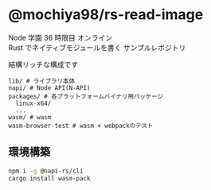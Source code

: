 # @mochiya98/rs-read-image

Node 学園 36 時限目 オンライン  
Rust でネイティブモジュールを書く サンプルレポジトリ

結構リッチな構成です

```
lib/ # ライブラリ本体
napi/ # Node API(N-API)
packages/ # 各プラットフォームバイナリ用パッケージ
  linux-x64/
  ...
wasm/ # wasm
wasm-browser-test # wasm × webpackのテスト
```

## 環境構築

```bash
npm i -g @napi-rs/cli
cargo install wasm-pack
```

